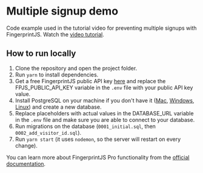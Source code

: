 # Multiple signup demo
Code example used in the tutorial video for preventing multiple signups with FingerprintJS. 
Watch the [video tutorial](https://www.youtube.com/watch?v=jWX9P5_jZn8).

## How to run locally
1. Clone the repository and open the project folder.
2. Run `yarn` to install dependencies.
3. Get a free FingerprintJS public API key [here](https://dashboard.fingerprintjs.com/signup) and replace the FPJS_PUBLIC_API_KEY variable in the `.env` file with your public API key value.
4. Install PostgreSQL on your machine if you don't have it ([Mac](https://medium.com/@viviennediegoencarnacion/getting-started-with-postgresql-on-mac-e6a5f48ee399), [Windows](https://www.microfocus.com/documentation/idol/IDOL_12_0/MediaServer/Guides/html/English/Content/Getting_Started/Configure/_TRN_Set_up_PostgreSQL.htm), [Linux](https://phoenixnap.com/kb/how-to-install-postgresql-on-ubuntu)) and create a new database.
5. Replace placeholders with actual values in the DATABASE_URL variable in the `.env` file and make sure you are able to connect to your database.
6. Run migrations on the database (`0001_initial.sql`, then `0002_add_visitor_id.sql`).
7. Run `yarn start` (it uses `nodemon`, so the server will restart on every change).

You can learn more about FingerprintJS Pro functionality from the [official documentation](https://dev.fingerprintjs.com/docs).
